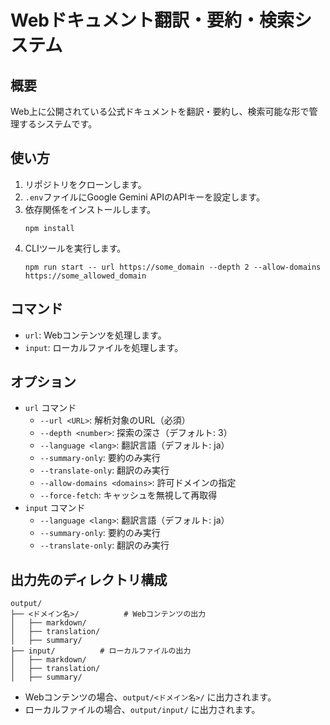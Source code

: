 # Webドキュメント翻訳・要約・検索システム

## 概要

Web上に公開されている公式ドキュメントを翻訳・要約し、検索可能な形で管理するシステムです。

## 使い方

1.  リポジトリをクローンします。
2.  `.env`ファイルにGoogle Gemini APIのAPIキーを設定します。
3.  依存関係をインストールします。
    ```
    npm install
    ```
4.  CLIツールを実行します。
    ```
    npm run start -- url https://some_domain --depth 2 --allow-domains https://some_allowed_domain
    ```

## コマンド

*   `url`: Webコンテンツを処理します。
*   `input`: ローカルファイルを処理します。

## オプション

*   `url` コマンド
    *   `--url <URL>`: 解析対象のURL（必須）
    *   `--depth <number>`: 探索の深さ（デフォルト: 3）
    *   `--language <lang>`: 翻訳言語（デフォルト: ja）
    *   `--summary-only`: 要約のみ実行
    *   `--translate-only`: 翻訳のみ実行
    *   `--allow-domains <domains>`: 許可ドメインの指定
    *   `--force-fetch`: キャッシュを無視して再取得
*   `input` コマンド
    *   `--language <lang>`: 翻訳言語（デフォルト: ja）
    *   `--summary-only`: 要約のみ実行
    *   `--translate-only`: 翻訳のみ実行

## 出力先のディレクトリ構成

```
output/
├── <ドメイン名>/          # Webコンテンツの出力
│   ├── markdown/
│   ├── translation/
│   ├── summary/
├── input/          # ローカルファイルの出力
│   ├── markdown/
│   ├── translation/
│   ├── summary/
```

*   Webコンテンツの場合、`output/<ドメイン名>/` に出力されます。
*   ローカルファイルの場合、`output/input/` に出力されます。
